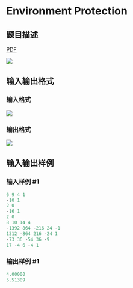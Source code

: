 # Environment Protection

## 题目描述

[problemUrl]: https://uva.onlinejudge.org/index.php?option=com_onlinejudge&Itemid=8&category=441&page=show_problem&problem=3973

[PDF](https://uva.onlinejudge.org/external/125/p12528.pdf)

![](https://cdn.luogu.com.cn/upload/vjudge_pic/UVA12528/a6b38d35ef72d2d65c603f96d009c835fcae2a88.png)

## 输入输出格式

### 输入格式

![](https://cdn.luogu.com.cn/upload/vjudge_pic/UVA12528/e5d367e091510840c36ac26bf3e62c422bbabae3.png)

### 输出格式

![](https://cdn.luogu.com.cn/upload/vjudge_pic/UVA12528/7330ffa3702f8006cbbfbbca8d62fd90c489a390.png)

## 输入输出样例

### 输入样例 #1

```cpp
6 9 4 1
-10 1
2 0
-16 1
2 0
8 10 14 4
-1392 864 -216 24 -1
1312 -864 216 -24 1
-73 36 -54 36 -9
17 -4 6 -4 1
```


### 输出样例 #1

```cpp
4.00000
5.51389
```


